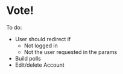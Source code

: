 # Vote!

To do:

* User should redirect if
	* Not logged in
	* Not the user requested in the params
* Build polls
* Edit/delete Account
